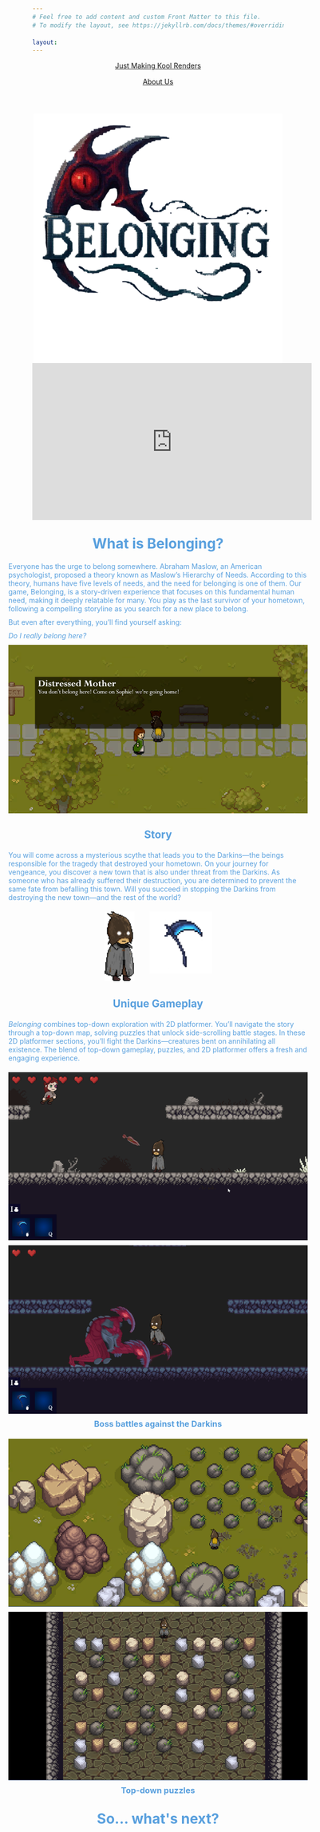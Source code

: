 ```yaml
---
# Feel free to add content and custom Front Matter to this file.
# To modify the layout, see https://jekyllrb.com/docs/themes/#overriding-theme-defaults

layout:
---
```


<html lang="en">
<head>
  <meta charset="utf-8">
  <meta http-equiv="X-UA-Compatible" content="IE=edge">
  <meta name="viewport" content="width=device-width, initial-scale=1">

  <!-- Begin Jekyll SEO tag v2.8.0 -->
  <title>Just Making Kool Renders</title>
  <meta name="generator" content="Jekyll v3.10.0" />
  <meta property="og:title" content="Just Making Kool Renders" />
  <meta property="og:locale" content="en_US" />
  <link rel="canonical" href="http://localhost:4000/" />
  <meta property="og:url" content="http://localhost:4000/" />
  <meta property="og:site_name" content="Just Making Kool Renders" />
  <meta property="og:type" content="website" />
  <meta name="twitter:card" content="summary" />
  <meta property="twitter:title" content="Just Making Kool Renders" />
  <script type="application/ld+json">
    {
      "@context": "https://schema.org",
      "@type": "WebSite",
      "headline": "Just Making Kool Renders",
      "name": "Just Making Kool Renders",
      "url": "http://localhost:4000/"
    }
  </script>
  <!-- End Jekyll SEO tag -->

  <link rel="stylesheet" href="/main.css">
  <link type="application/atom+xml" rel="alternate" href="http://localhost:4000/feed.xml" title="Just Making Kool Renders" />
</head>

<body>
  <header class="site-header" role="banner">
    <div class="wrapper">
      <a class="site-title" rel="author" href="/">Just Making Kool Renders</a>
      <nav class="site-nav">
        <div style="margin: 15px 0 0 0" class="trigger">
          <a class="page-link" href="/about/">About Us</a>
        </div>
      </nav>
    </div>
  </header>

  <main class="page-content" aria-label="Content">
    <img style="width: 525; height: 400; display: block; margin: auto;" src="game_title_screen.png"/>
    <iframe width="560" height="315" style="display: block; margin: auto;" src="https://www.youtube.com/embed/ASlkM-mf1zk?si=6_Ow2fVRuVeQFRoK" title="YouTube video player"   frameborder="0" allow="accelerometer; autoplay; clipboard-write; encrypted-media; gyroscope; picture-in-picture; web-share" referrerpolicy="strict-origin-when-cross-origin" allowfullscreen></iframe>
    <div style="display: flex; flex-direction: column; justify-self: center; align-items: center; color: rgb(89, 160, 222); width: 600px">
      <h1 style="margin: 30px 0 0 0;">What is Belonging?</h1>
      <p style="margin: 20px 0 0 0">
        Everyone has the urge to belong somewhere. Abraham Maslow, an American psychologist, proposed a theory known as Maslow’s Hierarchy of Needs. According to this theory, humans have five levels of needs, and the need for belonging is one of them.
        Our game, Belonging, is a story-driven experience that focuses on this fundamental human need, making it deeply relatable for many. You play as the last survivor of your hometown, following a compelling storyline as you search for a new place to belong. 
      </p>
      <p style="margin: 10px 0 0 0; align-self: flex-start">But even after everything, you’ll find yourself asking:</p> 
      <p style="margin: 10px 0 0 0; font-style: italic; align-self: flex-start;">Do I really belong here?</p>
      <img style="margin: 10px 0 0 0" src="you_dont_belong.png" />
      <h2 style="margin: 30px 0 0 0;">Story</h2>
      <p style="margin: 20px 0 0 0;">
        You will come across a mysterious scythe that leads you to the Darkins—the beings responsible for the tragedy that destroyed your hometown. On your journey for vengeance, you discover a new town that is also under threat from the Darkins. As someone who has already suffered their destruction, you are determined to prevent the same fate from befalling this town. Will you succeed in stopping the Darkins from destroying the new town—and the rest of the world?
      </p>
      <div style="margin: 20px 0 0 0;">
        <img style="width: 60px; height: auto;" src="player.gif">
        <img style="margin: 0 0 0 30px; width: 125px; height: auto; float: right;" src="scythe.png"/>
      </div>
      <h2 style="margin: 30px 0 0 0;">Unique Gameplay</h2>
      <p style="margin: 20px 0 0 0">
        <i>Belonging</i> combines top-down exploration with 2D platformer. You’ll navigate the story through a top-down map, solving puzzles that unlock side-scrolling battle stages. In these 2D platformer sections, you’ll fight the Darkins—creatures bent on annihilating all existence. The blend of top-down gameplay, puzzles, and 2D platformer offers a fresh and engaging experience.
      </p>
      <img style="margin: 20px 0 0 0" src="boss1.png" />
      <img style="margin: 10px 0 0 0" src="boss2.png" />
      <h3 style="margin: 10px 0 0 0">Boss battles against the Darkins</h3>
      <img style="margin: 20px 0 0 0" src="puzzle1.png" />
      <img style="margin: 10px 0 0 0" src="puzzle2.png" />
      <h3 style="margin: 10px 0 0 0">Top-down puzzles</h3>
      <h1 style="margin: 30px 0 0 0;">So... what's next?</h1>
    </div>
  </main>

<!--
  <footer class="site-footer h-card">
    <data class="u-url" href="/"></data>
    <div class="wrapper">
      <h2 class="footer-heading">Just Making Kool Renders</h2>
      <div class="footer-col-wrapper">
        <div class="footer-col footer-col-1">
          <ul class="contact-list">
            <li class="p-name">Just Making Kool Renders</li>
          </ul>
        </div>
        <div class="footer-col footer-col-2">
          <ul class="social-media-list"></ul>
        </div>
        <div class="footer-col footer-col-3">
          <p></p>
        </div>
      </div>
    </div>
  </footer>
  -->
</body>
</html>